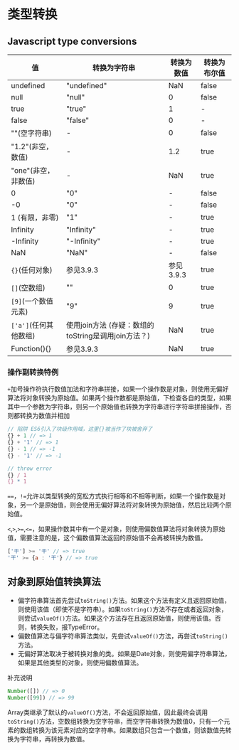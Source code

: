 # 类型转换

## Javascript type conversions

| 值 | 转换为字符串 | 转换为数值 | 转换为布尔值
| ---- | ---- | ---- | ----
| undefined | "undefined" | NaN | false
| null | "null" | 0 | false
| true | "true" | 1 | -
| false | "false" | 0 | -
| ""(空字符串) | - | 0 | false
| "1.2"(非空，数值) | - | 1.2 | true
| "one"(非空，非数值) | - | NaN | true
| 0 | "0" | - | false
| -0 | "0" | - | false
| 1 (有限，非零) | "1" | - | true
| Infinity | "Infinity" | - | true
| -Infinity | "-Infinity" | - | true
| NaN | "NaN" | - | false
| `{}`(任何对象) | 参见3.9.3 | 参见3.9.3 | true
| `[]`(空数组) | "" | 0 | true
| `[9]`(一个数值元素) | "9" | 9 | true
| `['a']`(任何其他数组) | 使用join方法 (存疑：数组的toString是调用join方法？) | NaN | true
| Function(){} | 参见3.9.3 | NaN | true

### 操作副转换特例

`+`加号操作符执行数值加法和字符串拼接，如果一个操作数是对象，则使用无偏好算法将对象转换为原始值。如果两个操作数都是原始值，下检查各自的类型，如果其中一个参数为字符串，则另一个原始值也转换为字符串进行字符串拼接操作，否则都转换为数值并相加

```js
// 陷阱 ES6引入了块级作用域，这里{}被当作了块被舍弃了
{} + 1 // => 1
{} + '1' // => 1
{} - 1 // => -1
{} - '1' // => -1

// throw error
{} / 1
{} * 1
```

`==`，`!=`允许以类型转换的宽松方式执行相等和不相等判断，如果一个操作数是对象，另一个是原始值，则会使用无偏好算法将对象转换为原始值，然后比较两个原始值。

`<`,`>`,`>=`,`<=`，如果操作数其中有一个是对象，则使用偏数值算法将对象转换为原始值，需要注意的是，这个偏数值算法返回的原始值不会再被转换为数值。

```js
['干'] >= '干' // => true
'干' >= {a : '干'} // => true
```

## 对象到原始值转换算法

- 偏字符串算法首先尝试`toString()`方法。如果这个方法有定义且返回原始值，则使用该值（即使不是字符串）。如果`toString()`方法不存在或者返回对象，则尝试`valueOf()`方法。如果这个方法存在且返回原始值，则使用该值。否则，转换失败，报TypeError。
- 偏数值算法与偏字符串算法类似，先尝试`valueOf()`方法，再尝试`toString()`方法。
- 无偏好算法取决于被转换对象的类。如果是Date对象，则使用偏字符串算法，如果是其他类型的对象，则使用偏数值算法。

补充说明

```js
Number([]) // => 0
Number([99]) // => 99
```

Array类继承了默认的`valueOf()`方法，不会返回原始值，因此最终会调用`toString()`方法，空数组转换为空字符串，而空字符串转换为数值0，只有一个元素的数组转换为该元素对应的空字符串。如果数组只包含一个数值，则该数值先转换为字符串，再转换为数值。
